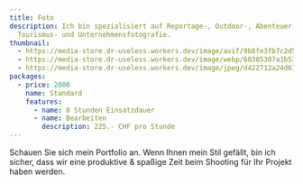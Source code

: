```yaml
---
title: Foto
description: Ich bin spezialisiert auf Reportage-, Outdoor-, Abenteuer-, Berg-,
  Tourismus- und Unternehmensfotografie.
thumbnail:
  - https://media-store.dr-useless.workers.dev/image/avif/9b8fe3fb7c2d51bd63608c2dab1c8b90e3b3a24c19cd27dea008ff8dedafdcc4
  - https://media-store.dr-useless.workers.dev/image/webp/60385307a1b53cb8f301c88649ec91cecfb4ed155242a172ccede4f00282ed8d
  - https://media-store.dr-useless.workers.dev/image/jpeg/d422712a24d6727ad781e26e3268039a7ade2c2c419b44f4b56156ccbce6758d
packages:
  - price: 2000
    name: Standard
    features:
      - name: 8 Stunden Einsatzdauer
      - name: Bearbeiten
        description: 225.- CHF pro Stunde
---
```

Schauen Sie sich mein Portfolio an. Wenn Ihnen mein Stil gefällt, bin ich sicher, dass wir eine produktive & spaßige Zeit beim Shooting für Ihr Projekt haben werden.